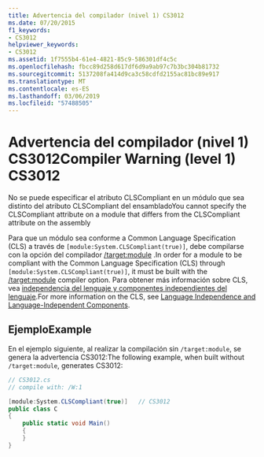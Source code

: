 ```yaml
---
title: Advertencia del compilador (nivel 1) CS3012
ms.date: 07/20/2015
f1_keywords:
- CS3012
helpviewer_keywords:
- CS3012
ms.assetid: 1f7555b4-61e4-4821-85c9-586301df4c5c
ms.openlocfilehash: fbcc89d258d617df6d9a9ab97c7b3bc304b81732
ms.sourcegitcommit: 5137208fa414d9ca3c58cdfd2155ac81bc89e917
ms.translationtype: MT
ms.contentlocale: es-ES
ms.lasthandoff: 03/06/2019
ms.locfileid: "57488505"
---
```

# <a name="compiler-warning-level-1-cs3012"></a><span data-ttu-id="88407-102">Advertencia del compilador (nivel 1) CS3012</span><span class="sxs-lookup"><span data-stu-id="88407-102">Compiler Warning (level 1) CS3012</span></span>

<span data-ttu-id="88407-103">No se puede especificar el atributo CLSCompliant en un módulo que sea distinto del atributo CLSCompliant del ensamblado</span><span class="sxs-lookup"><span data-stu-id="88407-103">You cannot specify the CLSCompliant attribute on a module that differs from the CLSCompliant attribute on the assembly</span></span>

<span data-ttu-id="88407-104">Para que un módulo sea conforme a Common Language Specification (CLS) a través de `[module:System.CLSCompliant(true)]`, debe compilarse con la opción del compilador [/target:module](../../csharp/language-reference/compiler-options/target-module-compiler-option.md) .</span><span class="sxs-lookup"><span data-stu-id="88407-104">In order for a module to be compliant with the Common Language Specification (CLS) through `[module:System.CLSCompliant(true)]`, it must be built with the [/target:module](../../csharp/language-reference/compiler-options/target-module-compiler-option.md) compiler option.</span></span> <span data-ttu-id="88407-105">Para obtener más información sobre CLS, vea [independencia del lenguaje y componentes independientes del lenguaje](../../../docs/standard/language-independence-and-language-independent-components.md).</span><span class="sxs-lookup"><span data-stu-id="88407-105">For more information on the CLS, see [Language Independence and Language-Independent Components](../../../docs/standard/language-independence-and-language-independent-components.md).</span></span>

## <a name="example"></a><span data-ttu-id="88407-106">Ejemplo</span><span class="sxs-lookup"><span data-stu-id="88407-106">Example</span></span>

<span data-ttu-id="88407-107">En el ejemplo siguiente, al realizar la compilación sin `/target:module`, se genera la advertencia CS3012:</span><span class="sxs-lookup"><span data-stu-id="88407-107">The following example, when built without `/target:module`, generates CS3012:</span></span>

```csharp
// CS3012.cs
// compile with: /W:1

[module:System.CLSCompliant(true)]   // CS3012
public class C
{
    public static void Main()
    {
    }
}
```
